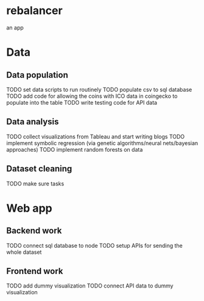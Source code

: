 # rebalancer

an app

# Data

## Data population

TODO set data scripts to run routinely 
TODO populate csv to sql database
TODO add code for allowing the coins with ICO data in coingecko to populate into the table
TODO write testing code for API data

## Data analysis

TODO collect visualizations from Tableau and start writing blogs
TODO implement symbolic regression (via genetic algorithms/neural nets/bayesian approaches)
TODO implement random forests on data

## Dataset cleaning

TODO make sure tasks 


#  Web app

## Backend work

TODO connect sql database to node
TODO setup APIs for sending the whole dataset

## Frontend work

TODO add dummy visualization
TODO connect API data to dummy visualization